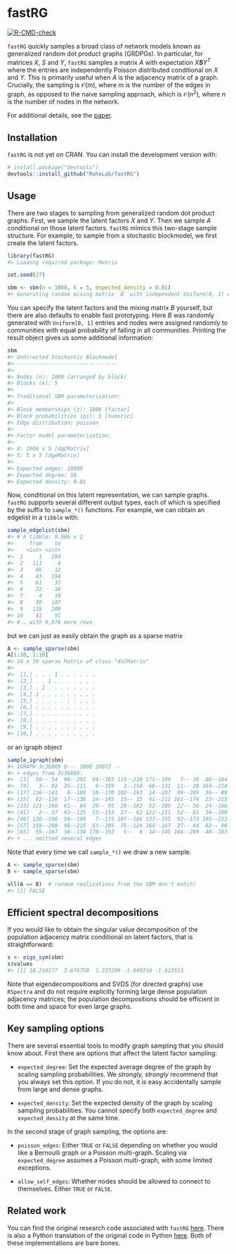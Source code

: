 
<!-- README.md is generated from README.Rmd. Please edit that file -->

# fastRG

<!-- badges: start -->

[![R-CMD-check](https://github.com/alexpghayes/fastRG/workflows/R-CMD-check/badge.svg)](https://github.com/alexpghayes/fastRG/actions)
<!-- badges: end -->

`fastRG` quickly samples a broad class of network models known as
generalized random dot product graphs (GRDPGs). In particular, for
matrices *X*, *S* and *Y*, `fastRG` samples a matrix *A* with
expectation *X**S**Y*<sup>*T*</sup> where the entries are independently
Poisson distributed conditional on *X* and *Y*. This is primarily useful
when *A* is the adjacency matrix of a graph. Crucially, the sampling is
𝒪(*m*), where *m* is the number of the edges in graph, as opposed to the
naive sampling approach, which is 𝒪(*n*<sup>2</sup>), where *n* is the
number of nodes in the network.

For additional details, see the
[paper](https://arxiv.org/abs/1703.02998).

## Installation

`fastRG` is not yet on CRAN. You can install the development version
with:

``` r
# install.package("devtools")
devtools::install_github("RoheLab/fastRG")
```

## Usage

There are two stages to sampling from generalized random dot product
graphs. First, we sample the latent factors *X* and *Y*. Then we sample
*A* conditional on those latent factors. `fastRG` mimics this two-stage
sample structure. For example, to sample from a stochastic blockmodel,
we first create the latent factors.

``` r
library(fastRG)
#> Loading required package: Matrix

set.seed(27)

sbm <- sbm(n = 1000, k = 5, expected_density = 0.01)
#> Generating random mixing matrix `B` with independent Uniform(0, 1) entries. This distribution may change in the future. Explicitly set `B` for reproducible results.
```

You can specify the latent factors and the mixing matrix *B* yourself,
but there are also defaults to enable fast prototyping. Here *B* was
randomly generated with `Uniform[0, 1]` entries and nodes were assigned
randomly to communities with equal probability of falling in all
communities. Printing the result object gives us some additional
information:

``` r
sbm
#> Undirected Stochastic Blockmodel
#> --------------------------------
#> 
#> Nodes (n): 1000 (arranged by block)
#> Blocks (k): 5
#> 
#> Traditional SBM parameterization:
#> 
#> Block memberships (z): 1000 [factor] 
#> Block probabilities (pi): 5 [numeric] 
#> Edge distribution: poisson
#> 
#> Factor model parameterization:
#> 
#> X: 1000 x 5 [dgCMatrix] 
#> S: 5 x 5 [dgeMatrix] 
#> 
#> Expected edges: 10000
#> Expected degree: 10
#> Expected density: 0.01
```

Now, conditional on this latent representation, we can sample graphs.
`fastRG` supports several different output types, each of which is
specified by the suffix to `sample_*()` functions. For example, we can
obtain an edgelist in a `tibble` with:

``` r
sample_edgelist(sbm)
#> # A tibble: 9,986 x 2
#>     from    to
#>    <int> <int>
#>  1     1   184
#>  2   111     4
#>  3    86    12
#>  4    43   194
#>  5    61    37
#>  6    22    16
#>  7     4    10
#>  8    30   107
#>  9   119   209
#> 10    41    91
#> # … with 9,976 more rows
```

but we can just as easily obtain the graph as a sparse matrix

``` r
A <- sample_sparse(sbm)
A[1:10, 1:10]
#> 10 x 10 sparse Matrix of class "dsCMatrix"
#>                          
#>  [1,] . . . 1 . . . . . .
#>  [2,] . . 1 . . . . . . .
#>  [3,] . 1 . . . . . . . .
#>  [4,] 1 . . . . . . . . .
#>  [5,] . . . . . . . . . .
#>  [6,] . . . . . . . . . .
#>  [7,] . . . . . . . . . .
#>  [8,] . . . . . . . . . .
#>  [9,] . . . . . . . . . .
#> [10,] . . . . . . . . . .
```

or an igraph object

``` r
sample_igraph(sbm)
#> IGRAPH 3c36869 U--- 1000 10072 -- 
#> + edges from 3c36869:
#>  [1]  50-- 54  90--202  94--165 115--210 171--189   7-- 38  86--184  91--215
#>  [9]   3-- 92  35--111   9--159   3--158  66--131  11-- 28 164--214  48--163
#> [17] 116--141   8--189  10--170 102--193  14--207  99--209  36-- 89  72--213
#> [25]  62--126  17--136  14--145  15-- 15  41--211 161--174  23--215   5--132
#> [33] 121--190  61-- 84  29-- 95  28--182  52--109  22-- 56  24--166  14--109
#> [41]   2-- 37  93--125  53--153  27-- 62 122--211  52-- 81  34--180  12-- 93
#> [49] 120--196  50--190   7--175 107--186 137--155  92--173 195--213   2--163
#> [57] 159--208  98--215  53--205  75--124 164--167  27-- 44  82-- 96 177--188
#> [65]  55--167  38--134 170--192   5--  6  14--145 166--209  40--183  66--138
#> + ... omitted several edges
```

Note that every time we call `sample_*()` we draw a new sample.

``` r
A <- sample_sparse(sbm)
B <- sample_sparse(sbm)

all(A == B)  # random realizations from the SBM don't match!
#> [1] FALSE
```

## Efficient spectral decompositions

If you would like to obtain the singular value decomposition of the
population adjacency matrix conditional on latent factors, that is
straightforward:

``` r
s <- eigs_sym(sbm)
s$values
#> [1] 10.210177  3.676750  1.337299 -1.049310 -1.623513
```

Note that eigendecompositions and SVDS (for directed graphs) use
`RSpectra` and do not require explicitly forming large dense population
adjacency matrices; the population decompositions should be efficient in
both time and space for even large graphs.

## Key sampling options

There are several essential tools to modify graph sampling that you
should know about. First there are options that affect the latent factor
sampling:

-   `expected_degree`: Set the expected average degree of the graph by
    scaling sampling probabilities. We *strongly, strongly* recommend
    that you always set this option. If you do not, it is easy
    accidentally sample from large and dense graphs.

-   `expected_density`: Set the expected density of the graph by scaling
    sampling probabilities. You cannot specify both `expected_degree`
    and `expected_density` at the same time.

In the second stage of graph sampling, the options are:

-   `poisson_edges`: Either `TRUE` or `FALSE` depending on whether you
    would like a Bernoulli graph or a Poisson multi-graph. Scaling via
    `expected_degree` assumes a Poisson multi-graph, with some limited
    exceptions.

-   `allow_self_edges`: Whether nodes should be allowed to connect to
    themselves. Either `TRUE` or `FALSE`.

## Related work

You can find the original research code associated with `fastRG`
[here](https://github.com/raningtky/sampleRDPG). There is also a Python
translation of the original code in Python
[here](https://github.com/yunjhongwu/matrix-routines/blob/master/fastRG.py).
Both of these implementations are bare bones.
